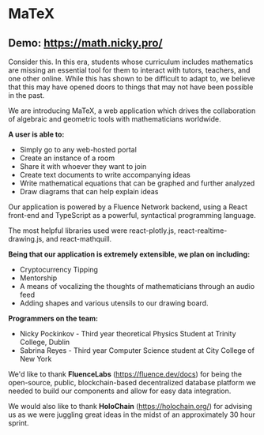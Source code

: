 # MaTeX
## Demo: https://math.nicky.pro/

Consider this. In this era, students whose curriculum includes mathematics are missing an essential tool for them to interact with tutors, teachers, and one other online. While this has shown to be difficult to adapt to, we believe that this may have opened doors to things that may not have been possible in the past.

We are introducing MaTeX, a web application which drives the collaboration of algebraic and geometric tools with mathematicians worldwide.

**A user is able to:**

* Simply go to any web-hosted portal
* Create an instance of a room
* Share it with whoever they want to join
* Create text documents to write accompanying ideas
* Write mathematical equations that can be graphed and further analyzed
* Draw diagrams that can help explain ideas

Our application is powered by a Fluence Network backend, using a React front-end and TypeScript as a powerful, syntactical programming language.

The most helpful libraries used were react-plotly.js, react-realtime-drawing.js, and react-mathquill.

**Being that our application is extremely extensible, we plan on including:**

* Cryptocurrency Tipping
* Mentorship
* A means of vocalizing the thoughts of mathematicians through an audio feed
* Adding shapes and various utensils to our drawing board.

**Programmers on the team:**

* Nicky Pockinkov - Third year theoretical Physics Student at Trinity College, Dublin
* Sabrina Reyes - Third year Computer Science student at City College of New York

We'd like to thank **FluenceLabs** (https://fluence.dev/docs) for being the open-source, public, blockchain-based decentralized database platform we needed to build our components and allow for easy data integration.

We would also like to thank **HoloChain** (https://holochain.org/) for advising us as we were juggling great ideas in the midst of an approximately 30 hour sprint.